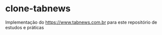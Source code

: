 # clone-tabnews

Implementação do https://www.tabnews.com.br para este repositório de estudos e práticas

